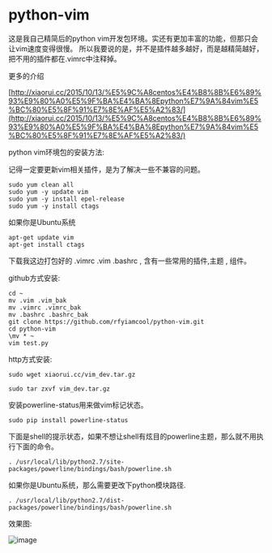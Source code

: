 # python-vim

这是我自己精简后的python vim开发包环境。实还有更加丰富的功能，但那只会让vim速度变得很慢。  所以我要说的是，并不是插件越多越好，而是越精简越好，把不用的插件都在.vimrc中注释掉。 

更多的介绍

[http://xiaorui.cc/2015/10/13/%E5%9C%A8centos%E4%B8%8B%E6%89%93%E9%80%A0%E5%9F%BA%E4%BA%8Epython%E7%9A%84vim%E5%BC%80%E5%8F%91%E7%8E%AF%E5%A2%83/](http://xiaorui.cc/2015/10/13/%E5%9C%A8centos%E4%B8%8B%E6%89%93%E9%80%A0%E5%9F%BA%E4%BA%8Epython%E7%9A%84vim%E5%BC%80%E5%8F%91%E7%8E%AF%E5%A2%83/)

python vim环境包的安装方法:

记得一定要更新vim相关插件，是为了解决一些不兼容的问题。

```
sudo yum clean all
sudo yum -y update vim
sudo yum -y install epel-release
sudo yum -y install ctags
```

如果你是Ubuntu系统

```
apt-get update vim
apt-get install ctags
```

下载我这边打包好的 .vimrc .vim .bashrc   , 含有一些常用的插件,主题 , 组件。

github方式安装:
```
cd ~
mv .vim .vim_bak
mv .vimrc .vimrc_bak
mv .bashrc .bashrc_bak
git clone https://github.com/rfyiamcool/python-vim.git
cd python-vim
\mv * ~
vim test.py
```

http方式安装:
```
sudo wget xiaorui.cc/vim_dev.tar.gz
 
sudo tar zxvf vim_dev.tar.gz
```

安装powerline-status用来做vim标记状态。

```
sudo pip install powerline-status
```
 
下面是shell的提示状态，如果不想让shell有炫目的powerline主题，那么就不用执行下面的命令。 
``` 
. /usr/local/lib/python2.7/site-packages/powerline/bindings/bash/powerline.sh
```

如果你是Ubuntu系统，那么需要更改下python模块路径.
```
. /usr/local/lib/python2.7/dist-packages/powerline/bindings/bash/powerline.sh
```


效果图:

![image](https://github.com/rfyiamcool/python-vim/raw/master/static/demo_vim.jpg)


